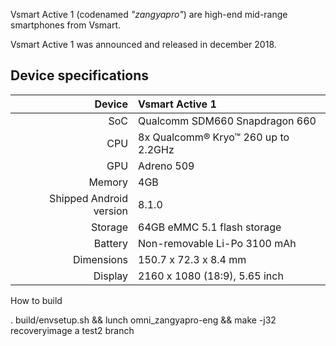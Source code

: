  Vsmart Active 1 (codenamed _"zangyapro"_) are high-end mid-range smartphones from Vsmart.

Vsmart Active 1 was announced and released in december 2018.

## Device specifications

| Device       |   	Vsmart Active 1                               |
| -----------: | :---------------------------------------------- |
| SoC          | Qualcomm SDM660 Snapdragon 660                 |
| CPU          | 8x Qualcomm® Kryo™ 260 up to 2.2GHz             |
| GPU          | Adreno 509                                      |
| Memory       | 4GB                                             |
| Shipped Android version | 8.1.0                                |
| Storage      | 64GB eMMC 5.1 flash storage                     |
| Battery      | Non-removable Li-Po 3100 mAh                    |
| Dimensions   | 150.7 x 72.3 x 8.4 mm                          |
| Display      | 2160 x 1080 (18:9), 5.65 inch                   |


How to build

. build/envsetup.sh && lunch omni_zangyapro-eng && make -j32 recoveryimage
a test2 branch
